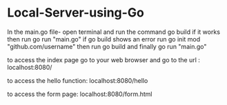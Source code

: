 # Local-Server-using-Go

In the main.go file- open terminal and run the command
go build
if it works then run 
go run "main.go"
if go build shows an error run
go init mod "github.com/username"
then run
go build
and finally
go run "main.go"

to access the index page go to your web browser and go to the url :
localhost:8080/

to access the hello function:
localhost:8080/hello

to access the form page:
localhost:8080/form.html
